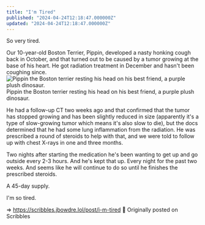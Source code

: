 ```yaml
---
title: "I'm Tired"
published: "2024-04-24T12:18:47.000000Z"
updated: "2024-04-24T12:18:47.000000Z"
---
```


So very tired.

Our 10-year-old Boston Terrier, Pippin, developed a nasty honking cough back in October, and that turned out to be caused by a tumor growing at the base of his heart. He got radiation treatment in December and hasn't been coughing since.  ![Pippin the Boston terrier resting his head on his best friend,
a purple plush dinosaur.](https://cdn.scribbles.page/rails/active_storage/representations/proxy/eyJfcmFpbHMiOnsibWVzc2FnZSI6IkJBaHBBaGRCIiwiZXhwIjpudWxsLCJwdXIiOiJibG9iX2lkIn19--8a26593c10c202d58e39b234d819beaaf4e19ddb/eyJfcmFpbHMiOnsibWVzc2FnZSI6IkJBaDdDRG9MWm05eWJXRjBTU0lJYW5CbkJqb0dSVlE2RkhKbGMybDZaVjkwYjE5c2FXMXBkRnNIYVFJQUNHa0NBQVk2Q25OaGRtVnlld2M2Q25OMGNtbHdWRG9NY1hWaGJHbDBlV2xrIiwiZXhwIjpudWxsLCJwdXIiOiJ2YXJpYXRpb24ifX0=--daf4078a1aefa3c961be2c7b8fbe4a74a2641c0c/PXL_20240201_130225250.jpg)  Pippin the Boston terrier resting his head on his best friend, a purple plush dinosaur.

He had a follow-up CT two weeks ago and that confirmed that the tumor has stopped growing and has been slightly reduced in size (apparently it's a type of slow-growing tumor which means it's also slow to die), but the docs determined that he had some lung inflammation from the radiation. He was prescribed a round of steroids to help with that, and we were told to follow up with chest X-rays in one and three months.

Two nights after starting the medication he's been wanting to get up and go outside every 2-3 hours. And he's kept that up. Every night for the past two weeks. And seems like he will continue to do so until he finishes the prescribed steroids.

A 45-day supply.

I'm so tired.

=> https://scribbles.jbowdre.lol/post/i-m-tired 📡 Originally posted on Scribbles